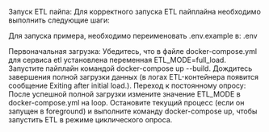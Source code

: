 Запуск ETL пайпа:
Для корректного запуска ETL пайплайна необходимо выполнить следующие шаги:

Для запуска примера, необходимо переименовать .env.example в: .env

Первоначальная загрузка:
Убедитесь, что в файле docker-compose.yml для сервиса etl установлена переменная ETL_MODE=full_load.
Запустите пайплайн командой docker-compose up --build.
Дождитесь завершения полной загрузки данных (в логах ETL-контейнера появится сообщение Exiting after initial load.).
Переход к постоянному опросу:
После успешной полной загрузки измените значение ETL_MODE в docker-compose.yml на loop.
Остановите текущий процесс (если он запущен в foreground) и выполните команду docker-compose up, чтобы запустить ETL в режиме циклического опроса.